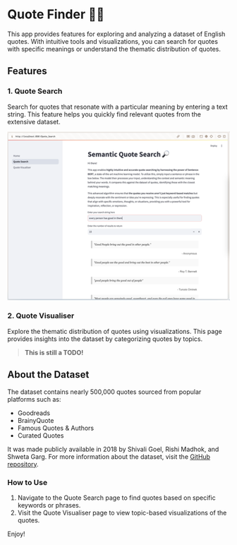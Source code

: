 # Quote Finder 🔎📕

This app provides features for exploring and analyzing a dataset of English quotes. With intuitive tools and visualizations, you can search for quotes with specific meanings or understand the thematic distribution of quotes.

## Features
### 1. Quote Search
Search for quotes that resonate with a particular meaning by entering a text string. This feature helps you quickly find relevant quotes from the extensive dataset.

![Screenshot of the Quote Search page](images/quoteSearchScreenshot.png)

### 2. Quote Visualiser
Explore the thematic distribution of quotes using visualizations. This page provides insights into the dataset by categorizing quotes by topics.

> **This is still a TODO!**

## About the Dataset
The dataset contains nearly 500,000 quotes sourced from popular platforms such as:

- Goodreads
- BrainyQuote
- Famous Quotes & Authors
- Curated Quotes

It was made publicly available in 2018 by Shivali Goel, Rishi Madhok, and Shweta Garg. For more information about the dataset, visit the [GitHub repository](https://github.com/ShivaliGoel/Quotes-500K).

### How to Use
1. Navigate to the Quote Search page to find quotes based on specific keywords or phrases.
2. Visit the Quote Visualiser page to view topic-based visualizations of the quotes.

Enjoy!
